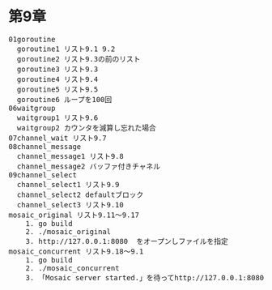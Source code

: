 # 第9章

<pre>
01goroutine  
  goroutine1 リスト9.1 9.2
  goroutine2 リスト9.3の前のリスト
  goroutine3 リスト9.3
  goroutine4 リスト9.4
  goroutine5 リスト9.5
  goroutine6 ループを100回
06waitgroup
  waitgroup1 リスト9.6
  waitgroup2 カウンタを減算し忘れた場合
07channel_wait リスト9.7
08channel_message
  channel_message1 リスト9.8
  channel_message2 バッファ付きチャネル
09channel_select
  channel_select1 リスト9.9
  channel_select2 defaultブロック
  channel_select3 リスト9.10
mosaic_original リスト9.11〜9.17
    1. go build
    2. ./mosaic_original
    3. http://127.0.0.1:8080  をオープンしファイルを指定
mosaic_concurrent リスト9.18〜9.1
    1. go build
    2. ./mosaic_concurrent 
    3. 「Mosaic server started.」を待ってhttp://127.0.0.1:8080  をオープンしファイルを指定  （大きなファイルを指定するとエラーになります。1024x768ぐらいならば大丈夫ですが、この倍だとエラーになります）


</pre>
